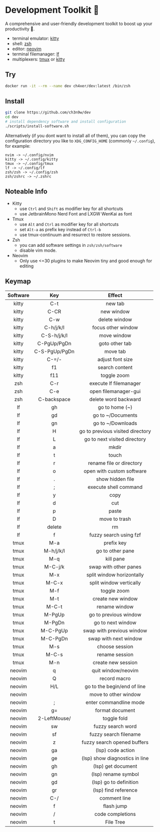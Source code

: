 # Development Toolkit 📡

A comprehensive and user-friendly development toolkit to boost up your productivity 🚀.

- terminal emulator: [kitty](https://github.com/kovidgoyal/kitty)
- shell: [zsh](https://www.zsh.org/)
- editor: [neovim](https://github.com/neovim/neovim)
- terminal filemanager: [lf](https://github.com/gokcehan/lf)
- multiplexers: [tmux](https://github.com/tmux/tmux) or [kitty](https://github.com/kovidgoyal/kitty)

## Try

```bash
docker run -it --rm --name dev ch4xer/dev:latest /bin/zsh
```

## Install

```bash
git clone https://github.com/ch3n9w/dev
cd dev
# install dependency software and install configuration
./scripts/install-software.sh
```

Alternatively (if you dont want to install all of them), you can copy the configuration directory you like to `XDG_CONFIG_HOME` (commonly `~/.config`), for example:

```
nvim -> ~/.config/nvim
kitty -> ~/.config/kitty
tmux -> ~/.config/tmux
lf -> ~/.config/lf
zsh/zsh -> ~/.config/zsh
zsh/zshrc -> ~/.zshrc
```

## Noteable Info

- Kitty
  - use `Ctrl` and `Shift` as modifier key for all shortcuts
  - use JetbrainMono Nerd Font and LXGW WenKai as font
- Tmux
  - use `Alt` and `Ctrl` as modifier key for all shortcuts
  - set `Alt-a` as prefix key instead of `Ctrl-b`
  - use tmux-continuum and resurrect to restore sessions.
- Zsh
  - you can add software settings in `zsh/zsh/software`
  - disable vim mode.
- Neovim
  - Only use <=30 plugins to make Neovim tiny and good enough for editing

## Keymap

| Software |       Key        |              Effect              |
| :------: | :--------------: | :------------------------------: |
|  kitty   |       C-t        |             new tab              |
|  kitty   |       C-CR       |            new window            |
|  kitty   |       C-w        |          delete window           |
|  kitty   |    C-h/j/k/l     |        focus other window        |
|  kitty   |   C-S-h/j/k/l    |           move window            |
|  kitty   |   C-PgUp/PgDn    |          goto other tab          |
|  kitty   |  C-S-PgUp/PgDn   |             move tab             |
|  kitty   |      C-=/-       |         adjust font size         |
|  kitty   |        f1        |          search content          |
|  kitty   |       f11        |           toggle zoom            |
|   zsh    |       C-r        |      execute lf filemanager      |
|   zsh    |       C-e        |       open filemanager-gui       |
|   zsh    |   C-backspace    |       delete word backward       |
|    lf    |        gh        |          go to home (~)          |
|    lf    |        gd        |        go to ~/Documents         |
|    lf    |        gn        |        go to ~/Downloads         |
|    lf    |        H         | go to previous visited directory |
|    lf    |        L         |   go to next visited directory   |
|    lf    |        a         |              mkdir               |
|    lf    |        t         |              touch               |
|    lf    |        r         |     rename file or directory     |
|    lf    |        o         |    open with custom software     |
|    lf    |        .         |         show hidden file         |
|    lf    |        ;         |      execute shell command       |
|    lf    |        y         |               copy               |
|    lf    |        d         |               cut                |
|    lf    |        p         |              paste               |
|    lf    |        D         |          move to trash           |
|    lf    |      delete      |                rm                |
|    lf    |        f         |      fuzzy search using fzf      |
|   tmux   |       M-a        |            prefix key            |
|   tmux   |    M-h/j/k/l     |         go to other pane         |
|   tmux   |       M-q        |            kill pane             |
|   tmux   |     M-C-j/k      |      swap with other panes       |
|   tmux   |       M-x        |    split window horizontally     |
|   tmux   |      M-C-x       |     split window vertically      |
|   tmux   |       M-f        |           toggle zoom            |
|   tmux   |       M-t        |        create new window         |
|   tmux   |      M-C-t       |          rename window           |
|   tmux   |      M-PgUp      |      go to previous window       |
|   tmux   |      M-PgDn      |        go to next window         |
|   tmux   |     M-C-PgUp     |    swap with previous window     |
|   tmux   |     M-C-PgDn     |      swap with next window       |
|   tmux   |       M-s        |          choose session          |
|   tmux   |      M-C-s       |          rename session          |
|   tmux   |       M-n        |        create new session        |
|  neovim  |        q         |        quit window/neovim        |
|  neovim  |        Q         |           record macro           |
|  neovim  |       H/L        |   go to the begin/end of line    |
|  neovim  |      <TAB>       |       move to other window       |
|  neovim  |        ;         |      enter commandline mode      |
|  neovim  |        g=        |         format document          |
|  neovim  | 2-LeftMouse/<CR> |           toggle fold            |
|  neovim  |        sw        |        fuzzy search word         |
|  neovim  |        sf        |      fuzzy search filename       |
|  neovim  |        z         |   fuzzy search opened buffers    |
|  neovim  |        ga        |        (lsp) code action         |
|  neovim  |        ge        |  (lsp) show diagnostics in line  |
|  neovim  |        gh        |        (lsp) get document        |
|  neovim  |        gn        |       (lsp) rename symbol        |
|  neovim  |        gd        |      (lsp) go to definition      |
|  neovim  |        gr        |       (lsp) find reference       |
|  neovim  |       C-/        |           comment line           |
|  neovim  |        f         |            flash jump            |
|  neovim  |  <Tab>/<S-Tab>   |         code completions         |
|  neovim  |        t         |            File Tree             |
